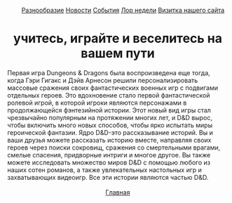 <!DOCTYPE html>
<html lang="en">
<head>
    <meta charset="UTF-8" />
    <link rel="stylesheet" href="css/stule.css">
</head>
<body>
    <div align="center">
        <ul id="navbar">
            <a href="сайт.html">Разнообразие</a>
            <a href="ньюс.html">Новости</a>
            <a href="ивентс.html">События</a>
            <a href="викньюс.html">Лор недели</a>
            <a href="визитка.html">Визитка нашего сайта</a>
        </ul>
    </div>
    <div align="center"><h1> учитесь, играйте и веселитесь на вашем пути </h1></div>
    Первая игра Dungeons & Dragons была воспроизведена еще тогда, когда Гэри Гигакс и Дэйв Арнесон решили персонализировать массовые сражения своих фантастических военных игр с подвигами отдельных героев. Это вдохновение стало первой фантастической ролевой игрой, в которой игроки являются персонажами в продолжающейся фэнтезийной истории. Этот новый вид игры стал чрезвычайно популярным на протяжении многих лет, и D&D вырос, чтобы включить много новых способов, чтобы ярко испытать миры героической фантазии.
    Ядро D&D-это рассказывание историй. Вы и ваши друзья можете рассказать историю вместе, направляя своих героев через поиски сокровищ, сражения со смертельными врагами, смелые спасения, придворные интриги и многое другое. Вы также можете исследовать множество миров D&D с помощью любого из наших сотен романов, а также увлекательных настольных игр и захватывающих видеоигр. Все эти истории являются частью D&D.
    <br><br>
    <div align="center">
        <a href="сайт.html">Главная</a><br>
     </div>
</body>
</html>
